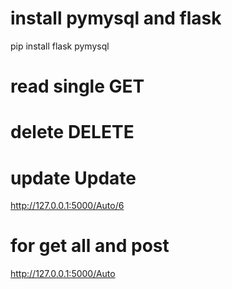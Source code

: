 # install pymysql  and flask
pip install flask  pymysql

# read single GET
# delete      DELETE
#  update  Update   

http://127.0.0.1:5000/Auto/6

# for get all and post

http://127.0.0.1:5000/Auto



